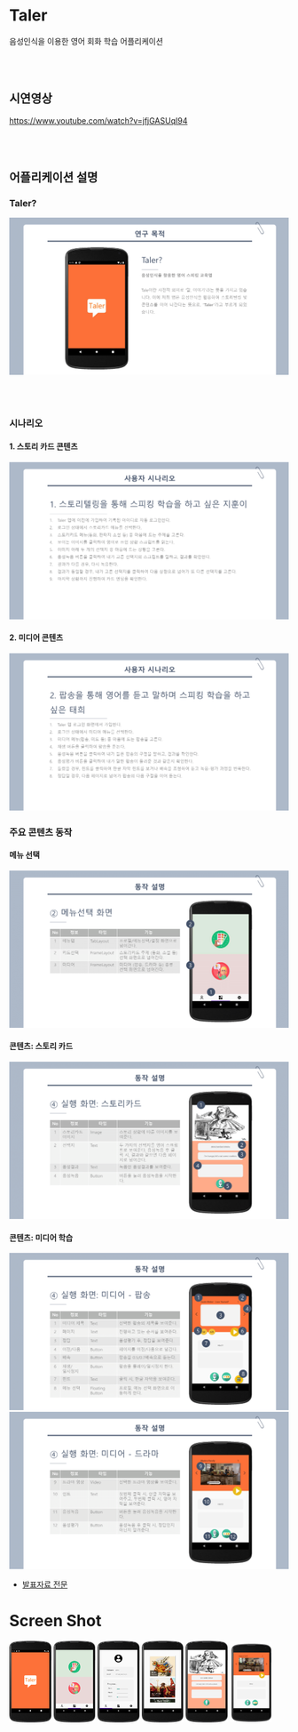 # Taler  
음성인식을 이용한 영어 회화 학습 어플리케이션

<br><br>   
## 시연영상
https://www.youtube.com/watch?v=jfjGASUqI94

<br><br>   
## 어플리케이션 설명
### Taler?
<img src = "image/발표자료/발표자료 (4).png">

<br><br>   
### 시나리오
#### 1. 스토리 카드 콘텐츠  
<img src = "image/발표자료/발표자료 (8).png">

#### 2. 미디어 콘텐츠  
<img src = "image/발표자료/발표자료 (9).png">

### 주요 콘텐츠 동작

#### 메뉴 선택
<img src = "image/발표자료/발표자료 (13).png">

#### 콘텐츠: 스토리 카드
<img src = "image/발표자료/발표자료 (17).png">

#### 콘텐츠: 미디어 학습
<img src = "image/발표자료/발표자료 (18).png">
<img src = "image/발표자료/발표자료 (19).png">

- [발표자료 전문](image/발표자료)


# Screen Shot
<img src="https://github.com/aldrn29/Taler/blob/main/image/splash.png?raw=true" width="15%"> <img src="https://github.com/aldrn29/Taler/blob/main/image/main.png?raw=true" width="15%">
<img src="https://github.com/aldrn29/Taler/blob/main/image/profile.png?raw=true" width="15%">
<img src="https://github.com/aldrn29/Taler/blob/main/image/menu.png?raw=true" width="15%">
<img src="https://github.com/aldrn29/Taler/blob/main/image/contents(1).png?raw=true" width="15%">
<img src="https://github.com/aldrn29/Taler/blob/main/image/contents(2).png?raw=true" width="15%">
